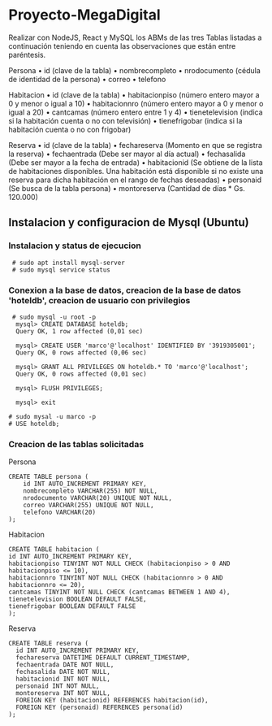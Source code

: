 # Proyecto-MegaDigital

Realizar con NodeJS, React y MySQL los ABMs de las tres Tablas listadas a continuación
teniendo en cuenta las observaciones que están entre paréntesis.

Persona
• id (clave de la tabla)
• nombrecompleto
• nrodocumento (cédula de identidad de la persona)
• correo
• telefono

Habitacion
• id (clave de la tabla)
• habitacionpiso (número entero mayor a 0 y menor o igual a 10)
• habitacionnro (número entero mayor a 0 y menor o igual a 20)
• cantcamas (número entero entre 1 y 4)
• tienetelevision (indica si la habitación cuenta o no con televisión)
• tienefrigobar (indica si la habitación cuenta o no con frigobar)

Reserva
• id (clave de la tabla)
• fechareserva (Momento en que se registra la reserva)
• fechaentrada (Debe ser mayor al día actual)
• fechasalida (Debe ser mayor a la fecha de entrada)
• habitacionid (Se obtiene de la lista de habitaciones disponibles. Una habitación está
disponible si no existe una reserva para dicha habitación en el rango de fechas
deseadas)
• personaid (Se busca de la tabla persona)
• montoreserva (Cantidad de días * Gs. 120.000)

## Instalacion y configuracion de Mysql (Ubuntu)
  ### Instalacion y status de ejecucion
     # sudo apt install mysql-server
     # sudo mysql service status

  ### Conexion a la base de datos, creacion de la base de datos 'hoteldb', creacion de usuario con privilegios

     # sudo mysql -u root -p
      mysql> CREATE DATABASE hoteldb;
      Query OK, 1 row affected (0,01 sec)
      
      mysql> CREATE USER 'marco'@'localhost' IDENTIFIED BY '3919305001';
      Query OK, 0 rows affected (0,06 sec)
      
      mysql> GRANT ALL PRIVILEGES ON hoteldb.* TO 'marco'@'localhost';
      Query OK, 0 rows affected (0,01 sec)
      
      mysql> FLUSH PRIVILEGES;

      mysql> exit

    # sudo mysal -u marco -p
    # USE hoteldb;

### Creacion de las tablas solicitadas

  Persona

    CREATE TABLE persona (
        id INT AUTO_INCREMENT PRIMARY KEY,
        nombrecompleto VARCHAR(255) NOT NULL,
        nrodocumento VARCHAR(20) UNIQUE NOT NULL,
        correo VARCHAR(255) UNIQUE NOT NULL,
        telefono VARCHAR(20)
    );

  Habitacion

    CREATE TABLE habitacion (
    id INT AUTO_INCREMENT PRIMARY KEY,
    habitacionpiso TINYINT NOT NULL CHECK (habitacionpiso > 0 AND habitacionpiso <= 10),
    habitacionnro TINYINT NOT NULL CHECK (habitacionnro > 0 AND habitacionnro <= 20),
    cantcamas TINYINT NOT NULL CHECK (cantcamas BETWEEN 1 AND 4),
    tienetelevision BOOLEAN DEFAULT FALSE,
    tienefrigobar BOOLEAN DEFAULT FALSE
    );

  Reserva

    CREATE TABLE reserva (
      id INT AUTO_INCREMENT PRIMARY KEY,
      fechareserva DATETIME DEFAULT CURRENT_TIMESTAMP,
      fechaentrada DATE NOT NULL,
      fechasalida DATE NOT NULL,
      habitacionid INT NOT NULL,
      personaid INT NOT NULL,
      montoreserva INT NOT NULL,
      FOREIGN KEY (habitacionid) REFERENCES habitacion(id),
      FOREIGN KEY (personaid) REFERENCES persona(id)
    );





  

     

